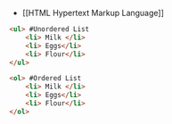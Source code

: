 - [[HTML Hypertext Markup Language]]
```HTML
<ul> #Unordered List
	<li> Milk </li>
	<li> Eggs</li>
	<li> Flour</li>
</ul>

<ol> #Ordered List
	<li> Milk </li>
	<li> Eggs</li>
	<li> Flour</li>
</ol>
```